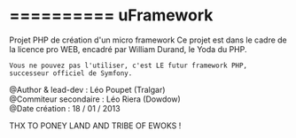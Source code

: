 ==========
uFramework
==========

Projet PHP de création d'un micro framework
Ce projet est dans le cadre de la licence pro WEB, encadré par William Durand, le Yoda du PHP.

    Vous ne pouvez pas l'utiliser, c'est LE futur framework PHP, successeur officiel de Symfony.

@Author & lead-dev : Léo Poupet (Tralgar)<br/>
@Commiteur secondaire : Léo Riera (Dowdow)<br/>
@Date création : 18 / 01 / 2013<br/>

THX TO PONEY LAND AND TRIBE OF EWOKS !
